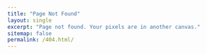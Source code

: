 ```yaml
---
title: "Page Not Found"
layout: single 
excerpt: "Page not found. Your pixels are in another canvas."
sitemap: false
permalink: /404.html/
---
```

<script type="text/javascript">
  var GOOG_FIXURL_LANG = 'en';
  var GOOG_FIXURL_SITE = '{{ site.url }}'
</script>
<script type="text/javascript"
  src="//linkhelp.clients.google.com/tbproxy/lh/wm/fixurl.js">
</script>